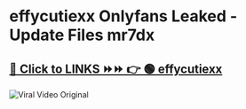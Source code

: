 
 # effycutiexx Onlyfans Leaked - Update Files mr7dx

## <h2><a href="https://clipsfans.com/effycutiexx&ref=git">🔗 Click to LINKS ⏩⏩ 👉 🟢 effycutiexx </a></h2>

<a href="https://clipsfans.com/effycutiexx&ref=git" rel="nofollow" data-target="animated-image.originalLink"><img src="https://i.ibb.co.com/xMMVF88/686577567.gif" alt="Viral Video Original" style="max-width: 100%; display: inline-block;" data-target="animated-image.originalImage"></a>

